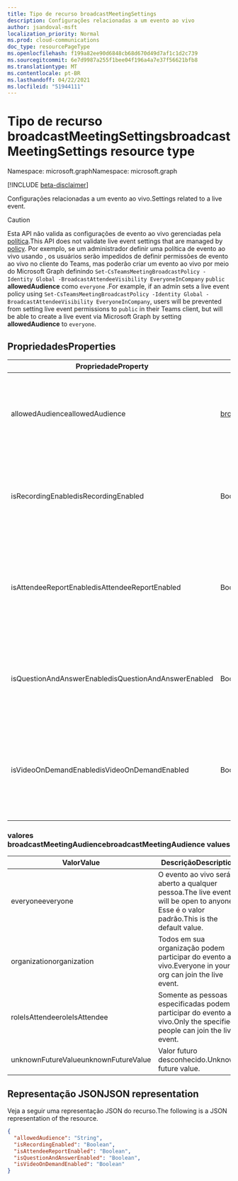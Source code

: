 ```yaml
---
title: Tipo de recurso broadcastMeetingSettings
description: Configurações relacionadas a um evento ao vivo
author: jsandoval-msft
localization_priority: Normal
ms.prod: cloud-communications
doc_type: resourcePageType
ms.openlocfilehash: f199a82ee90d6848cb68d670d49d7af1c1d2c739
ms.sourcegitcommit: 6e7d9987a255f1bee04f196a4a7e37f56621bfb8
ms.translationtype: MT
ms.contentlocale: pt-BR
ms.lasthandoff: 04/22/2021
ms.locfileid: "51944111"
---
```

# <a name="broadcastmeetingsettings-resource-type"></a><span data-ttu-id="f0048-103">Tipo de recurso broadcastMeetingSettings</span><span class="sxs-lookup"><span data-stu-id="f0048-103">broadcastMeetingSettings resource type</span></span>

<span data-ttu-id="f0048-104">Namespace: microsoft.graph</span><span class="sxs-lookup"><span data-stu-id="f0048-104">Namespace: microsoft.graph</span></span>

[!INCLUDE [beta-disclaimer](../../includes/beta-disclaimer.md)]

<span data-ttu-id="f0048-105">Configurações relacionadas a um evento ao vivo.</span><span class="sxs-lookup"><span data-stu-id="f0048-105">Settings related to a live event.</span></span>

> [!CAUTION]
> <span data-ttu-id="f0048-106">Esta API não valida as configurações de evento ao vivo gerenciadas pela [política](/microsoftteams/teams-live-events/set-teams-live-events-policies-using-powershell).</span><span class="sxs-lookup"><span data-stu-id="f0048-106">This API does not validate live event settings that are managed by [policy](/microsoftteams/teams-live-events/set-teams-live-events-policies-using-powershell).</span></span>
> <span data-ttu-id="f0048-107">Por exemplo, se um administrador definir uma política de evento ao vivo usando , os usuários serão impedidos de definir permissões de evento ao vivo no cliente do Teams, mas poderão criar um evento ao vivo por meio do Microsoft Graph definindo `Set-CsTeamsMeetingBroadcastPolicy -Identity Global -BroadcastAttendeeVisibility EveryoneInCompany` `public` **allowedAudience** como `everyone` .</span><span class="sxs-lookup"><span data-stu-id="f0048-107">For example, if an admin sets a live event policy using `Set-CsTeamsMeetingBroadcastPolicy -Identity Global -BroadcastAttendeeVisibility EveryoneInCompany`, users will be prevented from setting live event permissions to `public` in their Teams client, but will be able to create a live event via Microsoft Graph by setting **allowedAudience** to `everyone`.</span></span>

## <a name="properties"></a><span data-ttu-id="f0048-108">Propriedades</span><span class="sxs-lookup"><span data-stu-id="f0048-108">Properties</span></span>

| <span data-ttu-id="f0048-109">Propriedade</span><span class="sxs-lookup"><span data-stu-id="f0048-109">Property</span></span>                   | <span data-ttu-id="f0048-110">Tipo</span><span class="sxs-lookup"><span data-stu-id="f0048-110">Type</span></span>                     | <span data-ttu-id="f0048-111">Descrição</span><span class="sxs-lookup"><span data-stu-id="f0048-111">Description</span></span>                                                                     |
| -------------------------- | ------------------------ | ------------------------------------------------------------------------------- |
| <span data-ttu-id="f0048-112">allowedAudience</span><span class="sxs-lookup"><span data-stu-id="f0048-112">allowedAudience</span></span>            | [<span data-ttu-id="f0048-113">broadcastMeetingAudience</span><span class="sxs-lookup"><span data-stu-id="f0048-113">broadcastMeetingAudience</span></span>](#broadcastmeetingaudience-values) | <span data-ttu-id="f0048-114">Define quem pode participar do evento ao vivo.</span><span class="sxs-lookup"><span data-stu-id="f0048-114">Defines who can join the live event.</span></span> <span data-ttu-id="f0048-115">Os valores possíveis são listados na tabela a seguir.</span><span class="sxs-lookup"><span data-stu-id="f0048-115">Possible values are listed in the following table.</span></span> |
| <span data-ttu-id="f0048-116">isRecordingEnabled</span><span class="sxs-lookup"><span data-stu-id="f0048-116">isRecordingEnabled</span></span>         | <span data-ttu-id="f0048-117">Booliano</span><span class="sxs-lookup"><span data-stu-id="f0048-117">Boolean</span></span>                  | <span data-ttu-id="f0048-118">Indica se a gravação está habilitada para esse evento ao vivo.</span><span class="sxs-lookup"><span data-stu-id="f0048-118">Indicates whether recording is enabled for this live event.</span></span> <span data-ttu-id="f0048-119">O valor padrão é `false`.</span><span class="sxs-lookup"><span data-stu-id="f0048-119">Default value is `false`.</span></span>          |
| <span data-ttu-id="f0048-120">isAttendeeReportEnabled</span><span class="sxs-lookup"><span data-stu-id="f0048-120">isAttendeeReportEnabled</span></span>    | <span data-ttu-id="f0048-121">Booliano</span><span class="sxs-lookup"><span data-stu-id="f0048-121">Boolean</span></span>                  | <span data-ttu-id="f0048-122">Indica se o relatório do participante está habilitado para este evento ao vivo.</span><span class="sxs-lookup"><span data-stu-id="f0048-122">Indicates whether attendee report is enabled for this live event.</span></span> <span data-ttu-id="f0048-123">O valor padrão é `false`.</span><span class="sxs-lookup"><span data-stu-id="f0048-123">Default value is `false`.</span></span>    |
| <span data-ttu-id="f0048-124">isQuestionAndAnswerEnabled</span><span class="sxs-lookup"><span data-stu-id="f0048-124">isQuestionAndAnswerEnabled</span></span> | <span data-ttu-id="f0048-125">Booliano</span><span class="sxs-lookup"><span data-stu-id="f0048-125">Boolean</span></span>                  | <span data-ttu-id="f0048-126">Indica se O&A está habilitado para este evento ao vivo.</span><span class="sxs-lookup"><span data-stu-id="f0048-126">Indicates whether Q&A is enabled for this live event.</span></span> <span data-ttu-id="f0048-127">O valor padrão é `false`.</span><span class="sxs-lookup"><span data-stu-id="f0048-127">Default value is `false`.</span></span>                |
| <span data-ttu-id="f0048-128">isVideoOnDemandEnabled</span><span class="sxs-lookup"><span data-stu-id="f0048-128">isVideoOnDemandEnabled</span></span>     | <span data-ttu-id="f0048-129">Booliano</span><span class="sxs-lookup"><span data-stu-id="f0048-129">Boolean</span></span>                  | <span data-ttu-id="f0048-130">Indica se o vídeo sob demanda está habilitado para esse evento ao vivo.</span><span class="sxs-lookup"><span data-stu-id="f0048-130">Indicates whether video on demand is enabled for this live event.</span></span> <span data-ttu-id="f0048-131">O valor padrão é `false`.</span><span class="sxs-lookup"><span data-stu-id="f0048-131">Default value is `false`.</span></span>    |

### <a name="broadcastmeetingaudience-values"></a><span data-ttu-id="f0048-132">valores broadcastMeetingAudience</span><span class="sxs-lookup"><span data-stu-id="f0048-132">broadcastMeetingAudience values</span></span>

| <span data-ttu-id="f0048-133">Valor</span><span class="sxs-lookup"><span data-stu-id="f0048-133">Value</span></span>              | <span data-ttu-id="f0048-134">Descrição</span><span class="sxs-lookup"><span data-stu-id="f0048-134">Description</span></span>                                                       |
| ------------------ | ----------------------------------------------------------------- |
| <span data-ttu-id="f0048-135">everyone</span><span class="sxs-lookup"><span data-stu-id="f0048-135">everyone</span></span>           | <span data-ttu-id="f0048-136">O evento ao vivo será aberto a qualquer pessoa.</span><span class="sxs-lookup"><span data-stu-id="f0048-136">The live event will be open to anyone.</span></span> <span data-ttu-id="f0048-137">Esse é o valor padrão.</span><span class="sxs-lookup"><span data-stu-id="f0048-137">This is the default value.</span></span> |
| <span data-ttu-id="f0048-138">organization</span><span class="sxs-lookup"><span data-stu-id="f0048-138">organization</span></span>       | <span data-ttu-id="f0048-139">Todos em sua organização podem participar do evento ao vivo.</span><span class="sxs-lookup"><span data-stu-id="f0048-139">Everyone in your org can join the live event.</span></span>                     |
| <span data-ttu-id="f0048-140">roleIsAttendee</span><span class="sxs-lookup"><span data-stu-id="f0048-140">roleIsAttendee</span></span>     | <span data-ttu-id="f0048-141">Somente as pessoas especificadas podem participar do evento ao vivo.</span><span class="sxs-lookup"><span data-stu-id="f0048-141">Only the specified people can join the live event.</span></span>                |
| <span data-ttu-id="f0048-142">unknownFutureValue</span><span class="sxs-lookup"><span data-stu-id="f0048-142">unknownFutureValue</span></span> | <span data-ttu-id="f0048-143">Valor futuro desconhecido.</span><span class="sxs-lookup"><span data-stu-id="f0048-143">Unknown future value.</span></span>                                             |

## <a name="json-representation"></a><span data-ttu-id="f0048-144">Representação JSON</span><span class="sxs-lookup"><span data-stu-id="f0048-144">JSON representation</span></span>

<span data-ttu-id="f0048-145">Veja a seguir uma representação JSON do recurso.</span><span class="sxs-lookup"><span data-stu-id="f0048-145">The following is a JSON representation of the resource.</span></span>

<!-- {
  "blockType": "resource",
  "optionalProperties": [],
  "@odata.type": "microsoft.graph.broadcastMeetingSettings"
}-->
```json
{
  "allowedAudience": "String",
  "isRecordingEnabled": "Boolean",
  "isAttendeeReportEnabled": "Boolean",
  "isQuestionAndAnswerEnabled": "Boolean",
  "isVideoOnDemandEnabled": "Boolean"
}
```

<!-- uuid: 8fcb5dbc-d5aa-4681-8e31-b001d5168d79
2015-10-25 14:57:30 UTC -->
<!--
{
  "type": "#page.annotation",
  "description": "broadcastSettings resource",
  "keywords": "",
  "section": "documentation",
  "tocPath": "",
  "suppressions": []
}
-->
